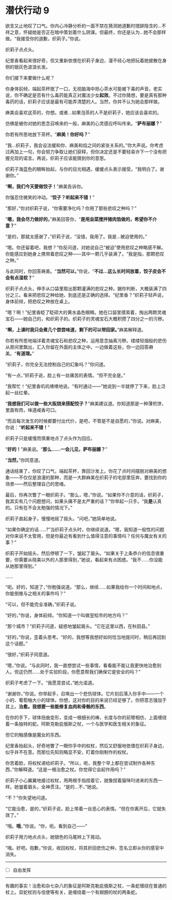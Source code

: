 # 潜伏行动 9

欲言又止地叹了口气。你内心冷静分析的一面不禁在猜测她道歉时措辞隐含的...不祥之意，怀疑她是否正在暗中策划着什么阴谋。但最终，你还是认为...她不会那样做。“我接受你的道歉，织莉子。”你说。

织莉子点点头。

纪里香看起来很好奇，但又重新依偎在织莉子身边，漫不经心地把玩着她披散在身侧的银灰色波浪长发。

你们接下来要做什么呢？

你身体前倾，端起茶杯抿了一口，无视脑海中担心茶水可能被下毒的声音。老实说，你不确定是否有什么毒药能真正对魔法少女**起效**。不过你猜想，要是真有那种毒药的话，织莉子应该是最有可能弄清楚的人。当然，你并不认为她会那样做。

麻美会喜欢这茶的，你想。或者...如果泡茶的人不是织莉子，她应该会喜欢的。

仿佛是被你对她的思念召唤来的一般，麻美的心灵感应呼叫传来。“**萨布丽娜？**”

你若有所思地放下茶杯。“**麻美！你好吗？**”

“我...织莉子，我会设法缓和你、麻美和焰之间的紧张关系的。”你大声说。你考虑过再加上一句，你会努力争取让她们获释，但你决定还是不要轻易许下一个没有把握兑现的诺言。再说，织莉子应该能猜到你的意思。

织莉子海蓝色的眼眸抬起，与你的目光相遇，缓缓点头表示接受。“我明白了。谢谢你。”  

“**啊，我们今天要做饺子！**”麻美告诉你。

你强忍住微笑的冲动。“**饺子？听起来不错！**”

“那好，”你对织莉子说，“你需要净化吗？你用了那些悲叹之种吗？”

“**嗯，我会尽力做好的，**”麻美回答你，“**是用韭菜搅拌猪肉馅做的，希望你不介意？**”

“是的，那就太感谢了，”织莉子说，“没错，我用了。我是...被迫使用的。”  

“嗯。你还留着吧，我想？”你反问道，对她说自己“被迫”使用悲叹之种略感不解。你能感应到她身上携带着悲叹之种——其中一颗几乎装满了。“我是指，那颗悲叹之种。”

与此同时，你回答麻美。“**当然可以，**”你说，“**不过...这么长时间放着，饺子皮会不会有点湿软？**”

织莉子点点头，伸手从口袋里取出那颗灌满的悲叹之种。据你判断，大概装满了四分之三。看来把悲叹之种给她，到底还是正确的选择。“纪里香？”织莉子轻声说，身体前倾，把悲叹之种放在桌上。

“嗯？啊！”纪里香眨了眨硕大的黄水晶色眼睛。她在口袋里摸索着，掏出两颗灵魂宝石——她自己的，和织莉子的。织莉子的灵魂宝石大概积攒了四分之一的污秽。

“**啊，上课时我只会煮几个尝尝味道，剩下的可以带回家。**”麻美解释道。

你若有所思地端详着灵魂宝石和悲叹之种，运用意念抽离污秽。缕缕轻烟般的悲伤从房间里飘出，汇入你留在外面的主体之中。一边做着这些，你一边回答麻美。“**有道理。**”

“织莉子，你完全无法控制自己的幻象吗？”你问道。

“有一点，”织莉子说，脸上有一丝痛苦的表情。“但不完全是。”

“我帮忙！”纪里香叽叽喳喳地说。“有时通过——”她说到一半就停了下来，脸上泛起一丝红晕。

“**我想我们可以做一些大阪烧来搭配饺子？**”麻美建议道。你知道那是一种薄煎饼，里面有肉，味道咸香可口。

“而且每次发生的时候都要付出代价，是吧，不管是不是自愿的，”你说。对麻美，你说：“**听起来不错！**”

织莉子只是缓慢而慎重地点了点头作为回应。

“**好的！**”麻美说。“**那么……一会儿见，萨布丽娜？**”

“**当然，**”你同意道。

通话结束了，你叹了口气，端起茶杯，靠回沙发上。你花了点时间摆脱对麻美的想象——不仅仅是浪漫的那种，而是一大群麻美在织莉子的宅邸里狂奔，要找到你的场景——然后整理自己的思绪。

最后，你再次瞥了一眼织莉子。“那么，嗯，”你说。“如果你不介意的话，织莉子，我其实有几个问题想问，如果头痛不是太严重的话？”你举起一只手。“我**是**认真的。只有在不会太勉强的情况下。”

织莉子直起身子，慢慢地摇了摇头。“问吧，”她简单地说。

“如果你确定的话……?”当织莉子点头时，你继续说道。“嗯，我知道一般性的问题对你来说不太管用，但是你最近有看到什么值得注意的事情吗？任何与魔女有关的事？”

织莉子开始摇头，然后停顿了一下，皱起了眉头。“如果关于上条恭介的信息很重要，你需要从晓美以外的人那里得到，”她说，看起来有点困惑。“我不……你没能从她那里得到。”

……

“呃。好的，知道了，”你勉强说道。“那么，继续……如果我给你一个时间和地点，你能倒推与之相关的事件吗？”

“可以，但不能完全准确，”织莉子说。

“好的，”你说，身体前倾。“你知道一个叫做翌桧市的地方吗？”

“那个城市？”织莉子问道，疑惑地皱起眉头。“它在这里以西，在秋田县。”

“好的，”你说，歪着头思考。“好的，我想等我想好如何恰当地提问时，稍后再回到这个话题。”

“很好，”织莉子同意道。

“嗯，”你说。“与此同时，我一直想尝试一些事情，看看能不能让我更快地治愈别人。但这仍然……处于实验阶段，你愿意帮我们确保它是安全的吗？”

织莉子考虑了一下。“我愿意尝试，”她允诺道。

“谢谢你，”你说。你举起手，召唤出一个悲伤球体。它片刻后落入你手中——一个小的、葡萄柚大小的球体。你想，这对你的目的来说已经足够了。你把意志强加于其上。**治愈。我想要一些能修复血肉和骨骼的东西**。

在你的手下，球体扭曲变形，变成一根细长的棒，长度与你的前臂相仿，上面缠绕着一条独特的蛇。阿斯克勒庇俄斯之杖，一个与医学和医生相关的象征。

但它的触感像是魔女的东西。

纪里香抬起头，好奇地瞥了一眼你手中的权杖，然后又舒服地依偎在织莉子身边，似乎并不在意。而那位先知则略显不安，盯着你刚制作的权杖。

你苦着脸，将权杖递给织莉子。“所以，呃，我整个早上都在尝试制作各种东西，”你解释道。“这是一根治愈之杖。你觉得它会起作用吗？”

织莉子小心翼翼地接过权杖，用两根手指捏着它，就像捏着猫咪叼进来的东西一样。她皱着眉头，全神贯注。“是的...不，”她说。

“不？”你失望地问道。

“它能治愈，是的，”织莉子说，脸上带着一丝恶心的表情。“但在你离开后，它就失效了。”

“哦。**哦**，”你说。“你，呃。看到自己——”

织莉子用力地点点头，她银色的马尾辫上下晃动。

“哦。好吧。抱歉，”你说，收回权杖，将其折回悲伤之种，签名立即从你的感官中消失。

---

- [ ] 自由发挥

---

有趣的事实！治愈和杂七杂八的象征是阿斯克勒庇俄斯之杖，一条蛇缠绕在普通的杖上。双蛇杖则与信使等有关，是缠绕着一个有翅膀的杖的两条蛇。
